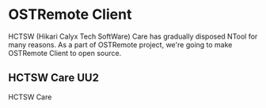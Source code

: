 # OSTRemote Client

HCTSW (Hikari Calyx Tech SoftWare) Care has gradually disposed NTool for many reasons. As a part of OSTRemote project, we're going to make OSTRemote Client to open source.

## HCTSW Care UU2

HCTSW Care 
